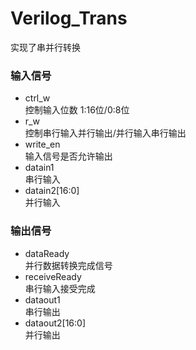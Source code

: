 # Verilog_Trans
实现了串并行转换
### 输入信号
* ctrl_w              
控制输入位数 1:16位/0:8位
* r_w                 
控制串行输入并行输出/并行输入串行输出
* write_en            
输入信号是否允许输出
* datain1             
串行输入
* datain2[16:0]       
并行输入
### 输出信号
* dataReady           
并行数据转换完成信号
* receiveReady       
串行输入接受完成
* dataout1            
串行输出
* dataout2[16:0]      
并行输出
